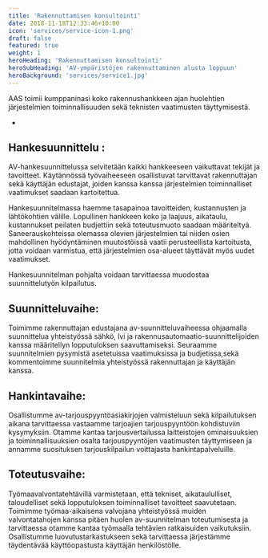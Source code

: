 ```yaml
---
title: 'Rakennuttamisen konsultointi'
date: 2018-11-18T12:33:46+10:00
icon: 'services/service-icon-1.png'
draft: false
featured: true
weight: 1
heroHeading: 'Rakennuttamisen konsultointi'
heroSubHeading: 'AV-ympäristöjen rakennuttaminen alusta loppuun'
heroBackground: 'services/service1.jpg'
---
```


AAS toimii kumppaninasi koko rakennushankkeen ajan huolehtien järjestelmien toiminnallisuuden sekä teknisten vaatimusten täyttymisestä.

-

##	Hankesuunnittelu : 

AV-hankesuunnittelussa selvitetään kaikki hankkeeseen vaikuttavat tekijät ja tavoitteet. Käytännössä työvaiheeseen osallistuvat tarvittavat rakennuttajan sekä käyttäjän edustajat, joiden kanssa kanssa järjestelmien toiminnalliset vaatimukset saadaan kartoitettua. 

Hankesuunnitelmassa haemme tasapainoa tavoitteiden, kustannusten ja lähtökohtien välille. Lopullinen hankkeen koko ja laajuus, aikataulu, kustannukset peilaten budjettiin sekä toteutusmuoto saadaan määriteltyä. Saneerauskohteissa olemassa olevien järjestelmien tai niiden osien mahdollinen hyödyntäminen muutostöissä vaatii perusteellista kartoitusta, jotta voidaan varmistua, että järjestelmien osa-alueet täyttävät myös uudet vaatimukset. 

Hankesuunnitelman pohjalta voidaan tarvittaessa muodostaa suunnittelutyön kilpailutus. 

## Suunnitteluvaihe: 
	
Toimimme rakennuttajan edustajana av-suunnitteluvaiheessa ohjaamalla suunnittelua yhteistyössä sähkö, lvi ja rakennusautomaatio-suunnittelijoiden kanssa määritellyn lopputuloksen saavuttamiseksi. Seuraamme suunnitelmien pysymistä asetetuissa vaatimuksissa ja budjetissa,sekä kommentoimme suunnitelmia yhteistyössä rakennuttajan ja käyttäjän kanssa. 

## Hankintavaihe: 

Osallistumme av-tarjouspyyntöasiakirjojen valmisteluun sekä kilpailutuksen aikana tarvittaessa vastaamme tarjoajien tarjouspyyntöön kohdistuviin kysymyksiin. Otamme kantaa tarjousvertailussa laitteistojen ominaisuuksien ja toiminnallisuuksien osalta tarjouspyyntöjen vaatimusten täyttymiseen ja annamme suosituksen tarjouskilpailun voittajasta hankintapalveluille. 


## Toteutusvaihe: 

Työmaavalvontatehtävillä varmistetaan, että tekniset, aikataululliset, taloudelliset sekä lopputuloksen toiminnalliset tavoitteet saavutetaan. Toimimme työmaa-aikaisena valvojana yhteistyössä muiden valvontatahojen kanssa pitäen huolen av-suunnitelman toteutumisesta ja tarvittaessa otamme kantaa työmaalla tehtävien ratkaisuiden vaikutuksiin. Osallistumme luovutustarkastukseen sekä tarvittaessa järjestämme täydentävää käyttöopastusta käyttäjän henkilöstölle.  
